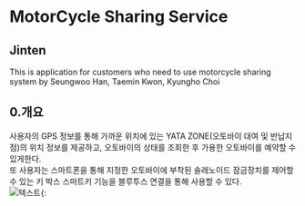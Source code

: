 # MotorCycle Sharing Service
## Jinten
This is application for customers who need to use motorcycle sharing system by Seungwoo Han, Taemin Kwon, Kyungho Choi

## 0.개요
사용자의 GPS 정보를 통해 가까운 위치에 있는 YATA ZONE(오토바이 대여 및 반납지점)의 위치 정보를 제공하고, 오토바이의 상태를 조회한 후
가용한 오토바이를 예약할 수 있게한다.  
또 사용자는 스마트폰을 통해 지정한 오토바이에 부착된 솔레노이드 잠금장치를 제어할 수 있는 키 박스 스마트키 기능을 블루투스 연결을 통해 사용할 수 있다.    
![텍스트](https://postfiles.pstatic.net/MjAyMDAzMDNfMTY2/MDAxNTgzMjMxMjM5OTcw.UrakxpIvlxOSNXzIUWAEeKbGcTP1aqRpGqIClYacmEsg.DrrPn2cuztCrAWlSuy-nq4tO2m0ntlTlfu126dHgRq0g.PNG.tom78/%EC%BA%A1%EC%B2%981.PNG?type=w773){:   
